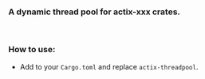 ### A dynamic thread pool for actix-xxx crates.
<br>

### How to use:
- Add to your `Cargo.toml` and replace `actix-threadpool`.